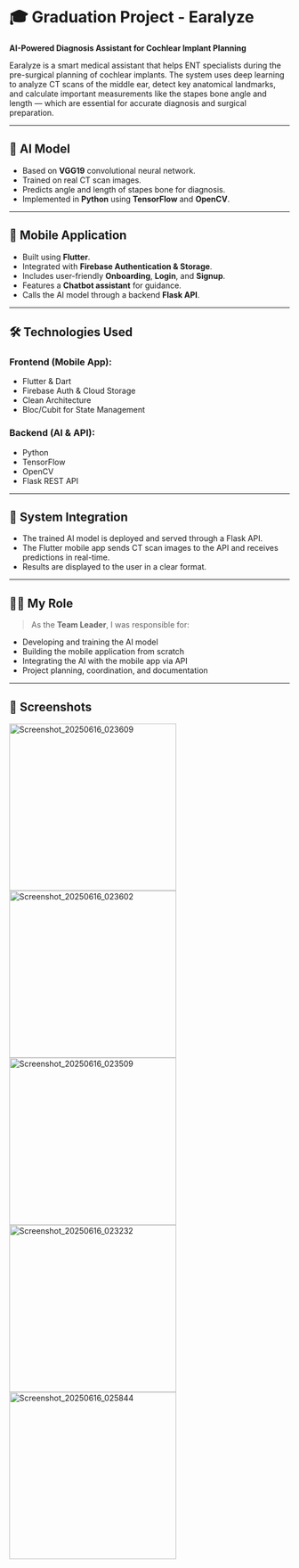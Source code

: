 # 🎓 Graduation Project - Earalyze  
**AI-Powered Diagnosis Assistant for Cochlear Implant Planning**

Earalyze is a smart medical assistant that helps ENT specialists during the pre-surgical planning of cochlear implants. The system uses deep learning to analyze CT scans of the middle ear, detect key anatomical landmarks, and calculate important measurements like the stapes bone angle and length — which are essential for accurate diagnosis and surgical preparation.

---

## 🧠 AI Model

- Based on **VGG19** convolutional neural network.
- Trained on real CT scan images.
- Predicts angle and length of stapes bone for diagnosis.
- Implemented in **Python** using **TensorFlow** and **OpenCV**.

---

## 📱 Mobile Application

- Built using **Flutter**.
- Integrated with **Firebase Authentication & Storage**.
- Includes user-friendly **Onboarding**, **Login**, and **Signup**.
- Features a **Chatbot assistant** for guidance.
- Calls the AI model through a backend **Flask API**.

---

## 🛠️ Technologies Used

### Frontend (Mobile App):
- Flutter & Dart  
- Firebase Auth & Cloud Storage  
- Clean Architecture  
- Bloc/Cubit for State Management  

### Backend (AI & API):
- Python  
- TensorFlow  
- OpenCV  
- Flask REST API  

---

## 🔗 System Integration

- The trained AI model is deployed and served through a Flask API.
- The Flutter mobile app sends CT scan images to the API and receives predictions in real-time.
- Results are displayed to the user in a clear format.

---

## 👨‍💼 My Role

> As the **Team Leader**, I was responsible for:
- Developing and training the AI model  
- Building the mobile application from scratch  
- Integrating the AI with the mobile app via API  
- Project planning, coordination, and documentation

---

## 📸 Screenshots

<img width="300" alt="Screenshot_20250616_023609" src="https://github.com/user-attachments/assets/c13ab4f1-d109-43a0-a336-e8b808afc121" />
<img width="300" alt="Screenshot_20250616_023602" src="https://github.com/user-attachments/assets/84d1a05e-521e-41ba-90ab-c8718eab50a4" />
<img width="300" alt="Screenshot_20250616_023509" src="https://github.com/user-attachments/assets/5c656b81-ef40-4bc1-9889-a77fcd76fcbe" />
<img width="300" alt="Screenshot_20250616_023232" src="https://github.com/user-attachments/assets/bd381d66-163a-4f90-bd33-ebe7184975ab" />
<img width="300" alt="Screenshot_20250616_025844" src="https://github.com/user-attachments/assets/bc863dac-d27a-4bd8-b981-f4a6b724ec0f" />
